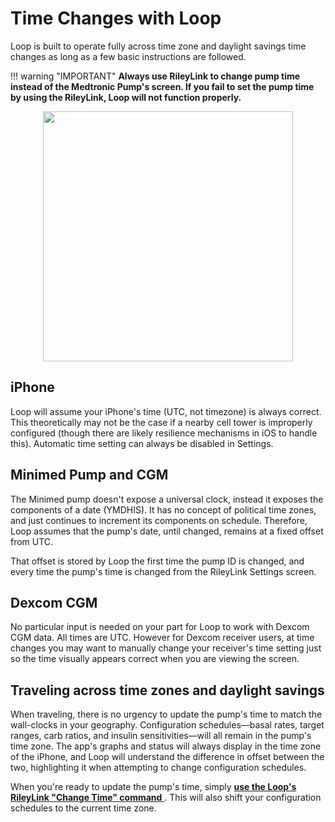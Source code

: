 # Time Changes with Loop

Loop is built to operate fully across time zone and daylight savings time
changes as long as a few basic instructions are followed.

!!! warning "IMPORTANT" **Always use RileyLink to change pump time instead of
the Medtronic Pump's screen. If you fail to set the pump time by using the
RileyLink, Loop will not function properly.**

<p align="center">
<img src="../img/time_change.png" width="400">
</p>

## iPhone

Loop will assume your iPhone's time (UTC, not timezone) is always correct. This
theoretically may not be the case if a nearby cell tower is improperly
configured (though there are likely resilience mechanisms in iOS to handle
this). Automatic time setting can always be disabled in Settings.

## Minimed Pump and CGM

The Minimed pump doesn't expose a universal clock, instead it exposes the
components of a date (YMDHIS). It has no concept of political time zones, and
just continues to increment its components on schedule. Therefore, Loop assumes
that the pump's date, until changed, remains at a fixed offset from UTC.

That offset is stored by Loop the first time the pump ID is changed, and every
time the pump's time is changed from the RileyLink Settings screen.

## Dexcom CGM

No particular input is needed on your part for Loop to work with Dexcom CGM
data. All times are UTC. However for Dexcom receiver users, at time changes you
may want to manually change your receiver's time setting just so the time
visually appears correct when you are viewing the screen.

## Traveling across time zones and daylight savings

When traveling, there is no urgency to update the pump's time to match the
wall-clocks in your geography. Configuration schedules—basal rates, target
ranges, carb ratios, and insulin sensitivities—will all remain in the pump's
time zone. The app's graphs and status will always display in the time zone of
the iPhone, and Loop will understand the difference in offset between the two,
highlighting it when attempting to change configuration schedules.

When you're ready to update the pump's time, simply <u>**use the Loop's
RileyLink "Change Time" command** </u>. This will also shift your configuration
schedules to the current time zone.
